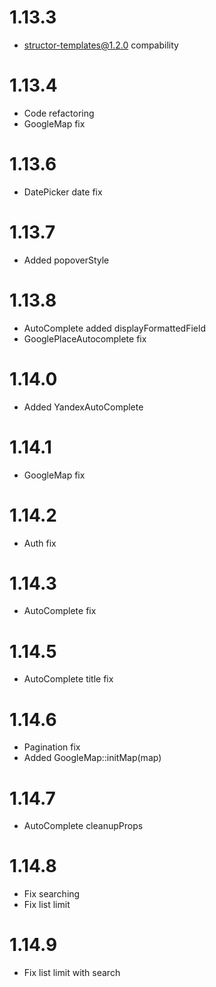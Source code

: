 1.13.3
================================================

- structor-templates@1.2.0 compability

1.13.4
================================================
- Code refactoring
- GoogleMap fix

1.13.6
================================================
- DatePicker date fix

1.13.7
================================================
- Added popoverStyle

1.13.8
================================================
- AutoComplete added displayFormattedField
- GooglePlaceAutocomplete fix

1.14.0
================================================
- Added YandexAutoComplete

1.14.1
================================================
- GoogleMap fix

1.14.2
================================================
- Auth fix

1.14.3
================================================
- AutoComplete fix

1.14.5
================================================
- AutoComplete title fix

1.14.6
================================================
- Pagination fix
- Added GoogleMap::initMap(map)

1.14.7
================================================
- AutoComplete cleanupProps

1.14.8
================================================
- Fix searching
- Fix list limit

1.14.9
================================================
- Fix list limit with search